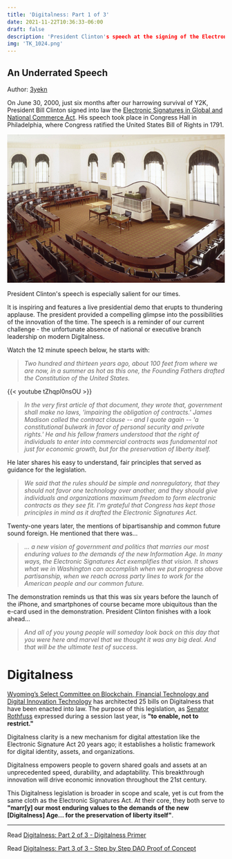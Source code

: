 ```yaml
---
title: 'Digitalness: Part 1 of 3'
date: 2021-11-22T10:36:33-06:00
draft: false
description: 'President Clinton's speech at the signing of the Electronic Signatures Act in 2000 provides a model for a pro-innovation, forward-looking government. Watch here.'
img: 'TK_1024.png'
---
```

## An Underrated Speech
Author: [3yekn](https://github.com/3yekn)

On June 30, 2000, just six months after our harrowing survival of Y2K, President Bill Clinton signed into law the [Electronic Signatures in Global and National Commerce Act](https://uscode.house.gov/view.xhtml?req=granuleid%3AUSC-prelim-title15-chapter96&saved=%7CZ3JhbnVsZWlkOlVTQy1wcmVsaW0tdGl0bGUxNS1zZWN0aW9uNzAwMQ%3D%3D%7C%7C%7C0%7Cfalse%7Cprelim&edition=prelim). His speech took place in Congress Hall in Philadelphia, where Congress ratified the United States Bill of Rights in 1791.

![congress-hall](congress-hall.png)

President Clinton's speech is especially salient for our times. 

It is inspiring and features a live presidential demo that erupts to thundering applause. The president provided a compelling glimpse into the possibilities of the innovation of the time. The speech is a reminder of our current challenge - the unfortunate absence of national or executive branch leadership on modern Digitalness. 

Watch the 12 minute speech below, he starts with:

> *Two hundred and thirteen years ago, about 100 feet from where we are now, in a summer as hot as this one, the Founding Fathers drafted the Constitution of the United States.*

 {{< youtube tZhqpl0nsOU >}}

> *In the very first article of that document, they wrote that, government shall make no laws, 'impairing the obligation of contracts.' James Madison called the contract clause -- and I quote again -- 'a constitutional bulwark in favor of personal security and private rights.' He and his fellow framers understood that the right of individuals to enter into commercial contracts was fundamental not just for economic growth, but for the preservation of liberty itself.*

He later shares his easy to understand, fair principles that served as guidance for the legislation.

> *We said that the rules should be simple and nonregulatory, that they should not favor one technology over another, and they should give individuals and organizations maximum freedom to form electronic contracts as they see fit. I'm grateful that Congress has kept those principles in mind as it drafted the Electronic Signatures Act.*

Twenty-one years later, the mentions of bipartisanship and common future sound foreign. He mentioned that there was...

> *… a new vision of government and politics that marries our most enduring values to the demands of the new Information Age. In many ways, the Electronic Signatures Act exemplifies that vision. It shows what we in Washington can accomplish when we put progress above partisanship, when we reach across party lines to work for the American people and our common future.*

The demonstration reminds us that this was six years before the launch of the iPhone, and smartphones of course became more ubiquitous than the e-card used in the demonstration. President Clinton finishes with a look ahead...

> *And all of you young people will someday look back on this day that you were here and marvel that we thought it was any big deal. And that will be the ultimate test of success.*

# Digitalness
[Wyoming’s Select Committee on Blockchain, Financial Technology and Digital Innovation Technology](https://www.wyoleg.gov/Committees/2022/S19) has architected 25 bills on Digitalness that have been enacted into law. The purpose of this legislation, as [Senator Rothfuss](https://twitter.com/rothfuss) expressed during a session last year, is **"to enable, not to restrict."**  

Digitalness clarity is a new mechanism for digital attestation like the Electronic Signature Act 20 years ago; it establishes a holistic framework for digital identity, assets, and organizations.  

Digitalness empowers people to govern shared goals and assets at an unprecedented speed, durability, and adaptability. This breakthrough innovation will drive economic innovation throughout the 21st century.

This Digitalness legislation is broader in scope and scale, yet is cut from the same cloth as the Electronic Signatures Act.  At their core, they both serve to **"marr[y] our most enduring values to the demands of the new [Digitalness] Age... for the preservation of liberty itself"**.
***
Read [Digitalness: Part 2 of 3 - Digitalness Primer](/articles/digitalness-part-2)

Read [Digitalness: Part 3 of 3 - Step by Step DAO Proof of Concept](/articles/digitalness-part-3)
